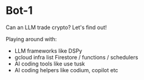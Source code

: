 # Bot-1

Can an LLM trade crypto? Let's find out!

Playing around with:
- LLM frameworks like DSPy
- gcloud infra list Firestore / functions / schedulers
- AI coding tools like use tusk
- AI coding helpers like codium, copilot etc

